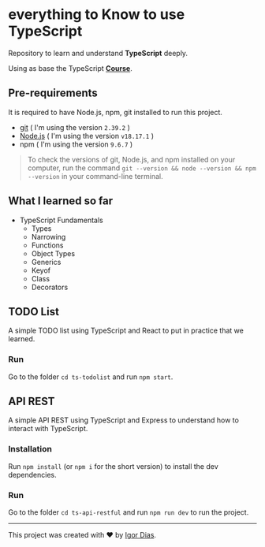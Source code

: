 # everything to Know to use TypeScript

Repository to learn and understand **TypeScript** deeply.

Using as base the TypeScript [**Course**](https://udemy.com/course/typescript-do-basico-ao-avancado-c-react-express/).

## Pre-requirements

It is required to have Node.js, npm, git installed to run this project.

- [git](https://git-scm.com/) ( I'm using the version `2.39.2` )
- [Node.js](https://nodejs.org/en/) ( I'm using the version `v18.17.1` )
- npm ( I'm using the version `9.6.7` )

> To check the versions of git, Node.js, and npm installed on your computer, run the command `git --version && node --version && npm --version` in your command-line terminal.

## What I learned so far

- TypeScript Fundamentals
  - Types
  - Narrowing
  - Functions
  - Object Types
  - Generics
  - Keyof
  - Class
  - Decorators

## TODO List

A simple TODO list using TypeScript and React to put in practice that we learned.

### Run

Go to the folder `cd ts-todolist` and run `npm start`.

## API REST

A simple API REST using TypeScript and Express to understand how to interact with TypeScript.

### Installation

Run `npm install` (or `npm i` for the short version) to install the dev dependencies.

### Run

Go to the folder `cd ts-api-restful` and run `npm run dev` to run the project.

---

This project was created with ❤️ by [Igor Dias](https://igordiasth.dev).
